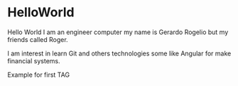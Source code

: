 # HelloWorld
Hello World
I am an engineer computer my name is Gerardo Rogelio  but my friends called Roger.

I am interest in learn Git and others technologies some like Angular for make  financial systems.

Example for first TAG

